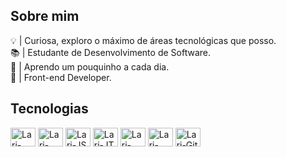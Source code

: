 <h2 align="justify">Sobre mim</h2>
<p>
  💡 | Curiosa, exploro o máximo de áreas tecnológicas que posso.<br>
  📚 | Estudante de Desenvolvimento de Software.<br>
  🌱 | Aprendo um pouquinho a cada dia.<br>
  📌 | Front-end Developer.
</p>

<div>
  <h2 align="justify">Tecnologias</h2>
  <p align="center">
    <div style="display: inline-block;">
      <img align="center" alt="Lari-HTML" height="30" width="40" src="https://cdn.jsdelivr.net/gh/devicons/devicon@latest/icons/html5/html5-original.svg" />
      <img align="center" alt="Lari-CSS" height="30" width="40" src="https://cdn.jsdelivr.net/gh/devicons/devicon@latest/icons/css3/css3-original.svg" />
      <img align="center" alt="Lari-JS" height="30" width="40" src="https://cdn.jsdelivr.net/gh/devicons/devicon@latest/icons/javascript/javascript-original.svg" />
      <img align="center" alt="Lari-JT" height="30" width="40" src="https://cdn.jsdelivr.net/gh/devicons/devicon@latest/icons/typescript/typescript-original.svg" />
      <img align="center" alt="Lari-React" height="30" width="40" src="https://cdn.jsdelivr.net/gh/devicons/devicon@latest/icons/react/react-original.svg" />
      <img align="center" alt="Lari-MySQL" height="30" width="40" src="https://cdn.jsdelivr.net/gh/devicons/devicon@latest/icons/mysql/mysql-original.svg" />
      <img align="center" alt="Lari-Git" height="30" width="40" src="https://cdn.jsdelivr.net/gh/devicons/devicon@latest/icons/git/git-original.svg" />
    </div>
  </p>
</div>

